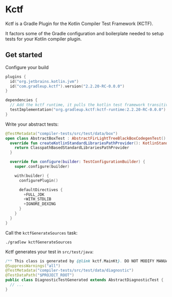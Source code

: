 # Kctf

Kctf is a Gradle Plugin for the Kotlin Compiler Test Framework (KCTF).

It factors some of the Gradle configuration and boilerplate needed to setup tests for your Kotlin compiler plugin.

## Get started

Configure your build

```kotlin
plugins {
  id("org.jetbrains.kotlin.jvm")
  id("com.gradleup.kctf").version("2.2.20-RC-0.0.0")
}

dependencies {
  // Add the kctf runtime, it pulls the kotlin test framework transitively
  testImplementation("org.gradleup.kctf:kctf-runtime:2.2.20-RC-0.0.0")
}
```

Write your abstract tests:

```kotlin
@TestMetadata("compiler-tests/src/test/data/box")
open class AbstractBoxTest : AbstractFirLightTreeBlackBoxCodegenTest() {
  override fun createKotlinStandardLibrariesPathProvider(): KotlinStandardLibrariesPathProvider {
    return ClasspathBasedStandardLibrariesPathProvider
  }

  override fun configure(builder: TestConfigurationBuilder) {
    super.configure(builder)

    with(builder) {
      configurePlugin()

      defaultDirectives {
        +FULL_JDK
        +WITH_STDLIB
        +IGNORE_DEXING
      }
    }
  }
}
```

Call the `kctfGenerateSources` task:

```
./gradlew kctfGenerateSources
```

Kctf generates your test in `src/test/java`:

```java
/** This class is generated by {@link kctf.MainKt}. DO NOT MODIFY MANUALLY */
@SuppressWarnings("all")
@TestMetadata("compiler-tests/src/test/data/diagnostic")
@TestDataPath("$PROJECT_ROOT")
public class DiagnosticTestGenerated extends AbstractDiagnosticTest {
  // ...
}
```
